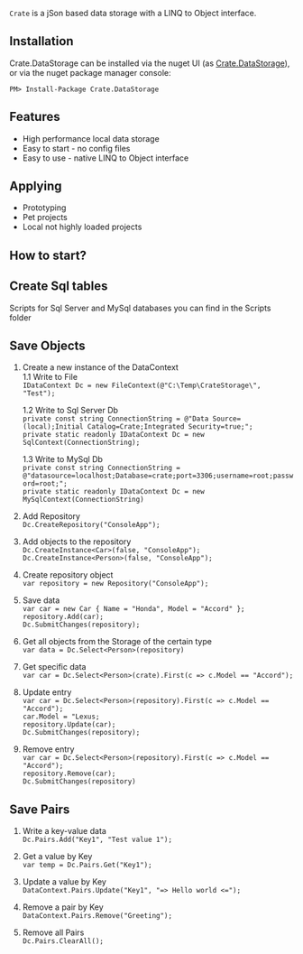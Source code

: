 `Crate` is a jSon based data storage with a LINQ to Object interface.

Installation
---

Crate.DataStorage can be installed via the nuget UI (as [Crate.DataStorage](https://www.nuget.org/packages/Crate.DataStorage/)), 
or via the nuget package manager console:

    PM> Install-Package Crate.DataStorage

Features
--

- High performance local data storage
- Easy to start - no config files
- Easy to use - native LINQ to Object interface

Applying
--
- Prototyping
- Pet projects
- Local not highly loaded projects

How to start?
---  

Create Sql tables
---
Scripts for Sql Server and MySql databases you can find in the Scripts folder


Save Objects
---

1. Create a new instance of the DataContext <br/>
    1.1 Write to File <br/>
    `IDataContext Dc = new FileContext(@"C:\Temp\CrateStorage\", "Test");`

    1.2 Write to Sql Server Db <br/>
    `private const string ConnectionString = @"Data Source=(local);Initial Catalog=Crate;Integrated Security=true;";` <br/>
    `private static readonly IDataContext Dc = new SqlContext(ConnectionString);`
    
    1.3 Write to MySql Db <br/>
    `private const string ConnectionString = @"datasource=localhost;Database=crate;port=3306;username=root;password=root;";` <br/>
    `private static readonly IDataContext Dc = new MySqlContext(ConnectionString)`

2. Add Repository <br/>
`Dc.CreateRepository("ConsoleApp");`

3. Add objects to the repository <br/>
`Dc.CreateInstance<Car>(false, "ConsoleApp");`
`Dc.CreateInstance<Person>(false, "ConsoleApp");`

4. Create repository object <br/>
`var repository = new Repository("ConsoleApp");`

5. Save data <br/>
`var car = new Car { Name = "Honda", Model = "Accord" };` <br/>
`repository.Add(car);` <br/>
`Dc.SubmitChanges(repository);`

6. Get all objects from the Storage of the certain type <br/>
`var data = Dc.Select<Person>(repository)`

7. Get specific data <br/>
`var car = Dc.Select<Person>(crate).First(c => c.Model == "Accord");`

8. Update entry <br/>
`var car = Dc.Select<Person>(repository).First(c => c.Model == "Accord");`<br/>
`car.Model = "Lexus;`<br/>
`repository.Update(car);`<br/>
`Dc.SubmitChanges(repository);`<br/>

9. Remove entry <br/>
`var car = Dc.Select<Person>(repository).First(c => c.Model == "Accord");`<br/>
`repository.Remove(car);`<br/>
`Dc.SubmitChanges(repository)`<br/>

Save Pairs
---

1. Write a key-value data <br/>
`Dc.Pairs.Add("Key1", "Test value 1");`

2. Get a value by Key <br/>
`var temp = Dc.Pairs.Get("Key1");`

3. Update a value by Key <br/>
`DataContext.Pairs.Update("Key1", "=> Hello world <=");`

4. Remove a pair by Key <br/>
`DataContext.Pairs.Remove("Greeting");`

5. Remove all Pairs <br/>
`Dc.Pairs.ClearAll();`
